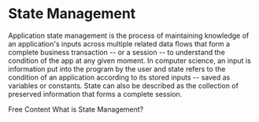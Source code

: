 # State Management

Application state management is the process of maintaining knowledge of an application's inputs across multiple related data flows that form a complete business transaction -- or a session -- to understand the condition of the app at any given moment. In computer science, an input is information put into the program by the user and state refers to the condition of an application according to its stored inputs -- saved as variables or constants. State can also be described as the collection of preserved information that forms a complete session.

<ResourceGroupTitle>Free Content</ResourceGroupTitle>
<BadgeLink colorScheme='yellow' badgeText='Read' href='https://www.techtarget.com/searchapparchitecture/definition/state-management'>What is State Management?</BadgeLink>
